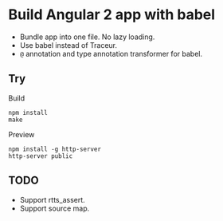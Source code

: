 # Build Angular 2 app with babel

- Bundle app into one file. No lazy loading.
- Use babel instead of Traceur.
- `@` annotation and type annotation transformer for babel.

## Try

Build

```
npm install
make
```

Preview

```
npm install -g http-server
http-server public
```

## TODO

- Support rtts_assert.
- Support source map.
